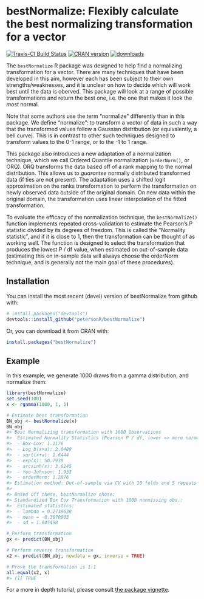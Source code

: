 
<!-- README.md is generated from README.Rmd. Please edit that file -->

# bestNormalize: Flexibly calculate the best normalizing transformation for a vector

[![Travis-CI Build
Status](https://travis-ci.org/petersonR/bestNormalize.svg?branch=master)](https://travis-ci.org/petersonR/bestNormalize)
[![CRAN
version](http://www.r-pkg.org/badges/version/bestNormalize)](https://cran.r-project.org/package=bestNormalize)
[![downloads](https://cranlogs.r-pkg.org/badges/bestNormalize)](https://cran.r-project.org/package=bestNormalize)

The `bestNormalize` R package was designed to help find a normalizing
transformation for a vector. There are many techniques that have been
developed in this aim, however each has been subject to their own
strengths/weaknesses, and it is unclear on how to decide which will work
best until the data is oberved. This package will look at a range of
possible transformations and return the best one, i.e. the one that
makes it look the *most* normal.

Note that some authors use the term “normalize” differently than in this
package. We define “normalize”: to transform a vector of data in such a
way that the transformed values follow a Gaussian distribution (or
equivalently, a bell curve). This is in contrast to other such
techniques designed to transform values to the 0-1 range, or to the -1
to 1 range.

This package also introduces a new adaptation of a normalization
technique, which we call Ordered Quantile normalization (`orderNorm()`,
or ORQ). ORQ transforms the data based off of a rank mapping to the
normal distribution. This allows us to *guarantee* normally distributed
transformed data (if ties are not present). The adaptation uses a
shifted logit approximation on the ranks transformation to perform the
transformation on newly observed data outside of the original domain. On
new data within the original domain, the transformation uses linear
interpolation of the fitted transformation.

To evaluate the efficacy of the normalization technique, the
`bestNormalize()` function implements repeated cross-validation to
estimate the Pearson’s P statistic divided by its degrees of freedom.
This is called the “Normality statistic”, and if it is close to 1, then
the transformation can be thought of as working well. The function is
designed to select the transformation that produces the lowest P / df
value, when estimated on out-of-sample data (estimating this on
in-sample data will always choose the orderNorm technique, and is
generally not the main goal of these procedures).

## Installation

You can install the most recent (devel) version of bestNormalize from
github with:

``` r
# install.packages("devtools")
devtools::install_github("petersonR/bestNormalize")
```

Or, you can download it from CRAN with:

``` r
install.packages("bestNormalize")
```

## Example

In this example, we generate 1000 draws from a gamma distribution, and
normalize them:

``` r
library(bestNormalize)
set.seed(100)
x <- rgamma(1000, 1, 1)

# Estimate best transformation
BN_obj <- bestNormalize(x)
BN_obj
#> Best Normalizing transformation with 1000 Observations
#>  Estimated Normality Statistics (Pearson P / df, lower => more normal):
#>  - Box-Cox: 1.1176 
#>  - Log_b(x+a): 2.0489 
#>  - sqrt(x+a): 1.6444 
#>  - exp(x): 50.7939 
#>  - arcsinh(x): 3.6245 
#>  - Yeo-Johnson: 1.933 
#>  - orderNorm: 1.2876 
#> Estimation method: Out-of-sample via CV with 10 folds and 5 repeats
#>  
#> Based off these, bestNormalize chose:
#> Standardized Box Cox Transformation with 1000 nonmissing obs.:
#>  Estimated statistics:
#>  - lambda = 0.2739638 
#>  - mean = -0.3870903 
#>  - sd = 1.045498

# Perform transformation
gx <- predict(BN_obj)

# Perform reverse transformation
x2 <- predict(BN_obj, newdata = gx, inverse = TRUE)

# Prove the transformation is 1:1
all.equal(x2, x)
#> [1] TRUE
```

For a more in depth tutorial, please consult [the package
vignette](https://CRAN.R-project.org/package=bestNormalize/vignettes/bestNormalize.html).

